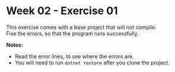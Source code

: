 # Week 02 - Exercise 01

This exercise comes with a base project that will not compile.  
Fixe the errors, so that the program runs successfully.

**Notes:**  
* Read the error lines, to see where the errors are.  
* You will need to run `dotnet restore` after you clone the project.